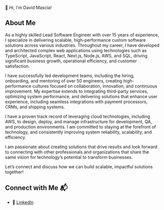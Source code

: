 👋 Hi, I'm David Mascia!

## About Me
As a highly skilled Lead Software Engineer with over 15 years of experience, I specialize in delivering scalable, high-performance custom software solutions across various industries. Throughout my career, I have developed and architected complex web applications using technologies such as TypeScript, JavaScript, React, Next.js, Node.js, AWS, and SQL, driving significant business growth, operational efficiency, and customer satisfaction.

I have successfully led development teams, including the hiring, onboarding, and mentoring of over 50 engineers, creating high-performance cultures focused on collaboration, innovation, and continuous improvement. My expertise extends to integrating third-party services, optimizing system performance, and delivering solutions that enhance user experience, including seamless integrations with payment processors, CRMs, and shipping systems.

I have a proven track record of leveraging cloud technologies, including AWS, to design, deploy, and manage infrastructure for development, QA, and production environments. I am committed to staying at the forefront of technology, and consistently improving system reliability, scalability, and efficiency.

I am passionate about creating solutions that drive results and look forward to connecting with other professionals and organizations that share the same vision for technology’s potential to transform businesses.

Let’s connect and discuss how we can build scalable, impactful solutions together!

## Connect with Me 📬
- 🔗 [LinkedIn](https://linkedin.com/in/davidmascia)
